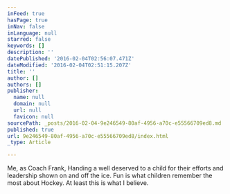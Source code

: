 ```yaml
---
inFeed: true
hasPage: true
inNav: false
inLanguage: null
starred: false
keywords: []
description: ''
datePublished: '2016-02-04T02:56:07.471Z'
dateModified: '2016-02-04T02:51:15.207Z'
title: ''
author: []
authors: []
publisher:
  name: null
  domain: null
  url: null
  favicon: null
sourcePath: _posts/2016-02-04-9e246549-80af-4956-a70c-e55566709ed8.md
published: true
url: 9e246549-80af-4956-a70c-e55566709ed8/index.html
_type: Article

---
```

Me, as Coach Frank, Handing a well deserved to a child for their efforts and leadership shown on and off the ice. Fun is what children remember the most about Hockey. At least this is what I believe.